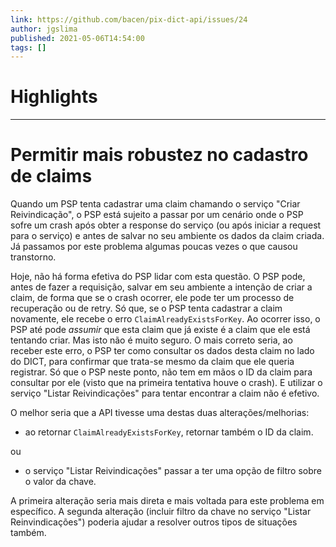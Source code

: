 ```yaml
---
link: https://github.com/bacen/pix-dict-api/issues/24
author: jgslima
published: 2021-05-06T14:54:00
tags: []
---
```

# Highlights


---
# Permitir mais robustez no cadastro de claims
Quando um PSP tenta cadastrar uma claim chamando o serviço "Criar Reivindicação", o PSP está sujeito a passar por um cenário onde o PSP sofre um crash após obter a response do serviço (ou após iniciar a request para o serviço) e antes de salvar no seu ambiente os dados da claim criada. Já passamos por este problema algumas poucas vezes o que causou transtorno.

Hoje, não há forma efetiva do PSP lidar com esta questão. O PSP pode, antes de fazer a requisição, salvar em seu ambiente a intenção de criar a claim, de forma que se o crash ocorrer, ele pode ter um processo de recuperação ou de retry. Só que, se o PSP tenta cadastrar a claim novamente, ele recebe o erro `ClaimAlreadyExistsForKey`. Ao ocorrer isso, o PSP até pode _assumir_ que esta claim que já existe é a claim que ele está tentando criar. Mas isto não é muito seguro. O mais correto seria, ao receber este erro, o PSP ter como consultar os dados desta claim no lado do DICT, para confirmar que trata-se mesmo da claim que ele queria registrar. Só que o PSP neste ponto, não tem em mãos o ID da claim para consultar por ele (visto que na primeira tentativa houve o crash). E utilizar o serviço "Listar Reivindicações" para tentar encontrar a claim não é efetivo.

O melhor seria que a API tivesse uma destas duas alterações/melhorias:

-   ao retornar `ClaimAlreadyExistsForKey`, retornar também o ID da claim.

ou

-   o serviço "Listar Reivindicações" passar a ter uma opção de filtro sobre o valor da chave.

A primeira alteração seria mais direta e mais voltada para este problema em específico. A segunda alteração (incluir filtro da chave no serviço "Listar Reinvindicações") poderia ajudar a resolver outros tipos de situações também.